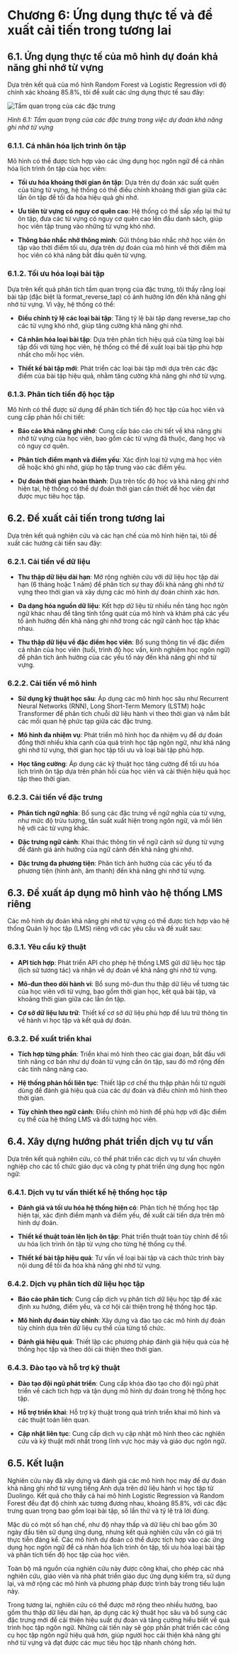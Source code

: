 # Chương 6: Ứng dụng thực tế và đề xuất cải tiến trong tương lai

## 6.1. Ứng dụng thực tế của mô hình dự đoán khả năng ghi nhớ từ vựng

Dựa trên kết quả của mô hình Random Forest và Logistic Regression với độ chính xác khoảng 85.8%, tôi đề xuất các ứng dụng thực tế sau đây:

![Tầm quan trọng của các đặc trưng](../images/feature_importance.png)

_Hình 6.1: Tầm quan trọng của các đặc trưng trong việc dự đoán khả năng ghi nhớ từ vựng_

### 6.1.1. Cá nhân hóa lịch trình ôn tập

Mô hình có thể được tích hợp vào các ứng dụng học ngôn ngữ để cá nhân hóa lịch trình ôn tập của học viên:

-   **Tối ưu hóa khoảng thời gian ôn tập**: Dựa trên dự đoán xác suất quên của từng từ vựng, hệ thống có thể điều chỉnh khoảng thời gian giữa các lần ôn tập để tối đa hóa hiệu quả ghi nhớ.

-   **Ưu tiên từ vựng có nguy cơ quên cao**: Hệ thống có thể sắp xếp lại thứ tự ôn tập, đưa các từ vựng có nguy cơ quên cao lên đầu danh sách, giúp học viên tập trung vào những từ vựng khó nhớ.

-   **Thông báo nhắc nhở thông minh**: Gửi thông báo nhắc nhở học viên ôn tập vào thời điểm tối ưu, dựa trên dự đoán của mô hình về thời điểm mà học viên có khả năng bắt đầu quên từ vựng.

### 6.1.2. Tối ưu hóa loại bài tập

Dựa trên kết quả phân tích tầm quan trọng của đặc trưng, tôi thấy rằng loại bài tập (đặc biệt là format_reverse_tap) có ảnh hưởng lớn đến khả năng ghi nhớ từ vựng. Vì vậy, hệ thống có thể:

-   **Điều chỉnh tỷ lệ các loại bài tập**: Tăng tỷ lệ bài tập dạng reverse_tap cho các từ vựng khó nhớ, giúp tăng cường khả năng ghi nhớ.

-   **Cá nhân hóa loại bài tập**: Dựa trên phân tích hiệu quả của từng loại bài tập đối với từng học viên, hệ thống có thể đề xuất loại bài tập phù hợp nhất cho mỗi học viên.

-   **Thiết kế bài tập mới**: Phát triển các loại bài tập mới dựa trên các đặc điểm của bài tập hiệu quả, nhằm tăng cường khả năng ghi nhớ từ vựng.

### 6.1.3. Phân tích tiến độ học tập

Mô hình có thể được sử dụng để phân tích tiến độ học tập của học viên và cung cấp phản hồi chi tiết:

-   **Báo cáo khả năng ghi nhớ**: Cung cấp báo cáo chi tiết về khả năng ghi nhớ từ vựng của học viên, bao gồm các từ vựng đã thuộc, đang học và có nguy cơ quên.

-   **Phân tích điểm mạnh và điểm yếu**: Xác định loại từ vựng mà học viên dễ hoặc khó ghi nhớ, giúp họ tập trung vào các điểm yếu.

-   **Dự đoán thời gian hoàn thành**: Dựa trên tốc độ học và khả năng ghi nhớ hiện tại, hệ thống có thể dự đoán thời gian cần thiết để học viên đạt được mục tiêu học tập.

## 6.2. Đề xuất cải tiến trong tương lai

Dựa trên kết quả nghiên cứu và các hạn chế của mô hình hiện tại, tôi đề xuất các hướng cải tiến sau đây:

### 6.2.1. Cải tiến về dữ liệu

-   **Thu thập dữ liệu dài hạn**: Mở rộng nghiên cứu với dữ liệu học tập dài hạn (6 tháng hoặc 1 năm) để phân tích sự thay đổi khả năng ghi nhớ từ vựng theo thời gian và xây dựng các mô hình dự đoán chính xác hơn.

-   **Đa dạng hóa nguồn dữ liệu**: Kết hợp dữ liệu từ nhiều nền tảng học ngôn ngữ khác nhau để tăng tính tổng quát của mô hình và khám phá các yếu tố ảnh hưởng đến khả năng ghi nhớ trong các ngữ cảnh học tập khác nhau.

-   **Thu thập dữ liệu về đặc điểm học viên**: Bổ sung thông tin về đặc điểm cá nhân của học viên (tuổi, trình độ học vấn, kinh nghiệm học ngôn ngữ) để phân tích ảnh hưởng của các yếu tố này đến khả năng ghi nhớ từ vựng.

### 6.2.2. Cải tiến về mô hình

-   **Sử dụng kỹ thuật học sâu**: Áp dụng các mô hình học sâu như Recurrent Neural Networks (RNN), Long Short-Term Memory (LSTM) hoặc Transformer để phân tích chuỗi dữ liệu hành vi theo thời gian và nắm bắt các mối quan hệ phức tạp giữa các đặc trưng.

-   **Mô hình đa nhiệm vụ**: Phát triển mô hình học đa nhiệm vụ để dự đoán đồng thời nhiều khía cạnh của quá trình học tập ngôn ngữ, như khả năng ghi nhớ từ vựng, thời gian học tập tối ưu và loại bài tập phù hợp.

-   **Học tăng cường**: Áp dụng các kỹ thuật học tăng cường để tối ưu hóa lịch trình ôn tập dựa trên phản hồi của học viên và cải thiện hiệu quả học tập theo thời gian.

### 6.2.3. Cải tiến về đặc trưng

-   **Phân tích ngữ nghĩa**: Bổ sung các đặc trưng về ngữ nghĩa của từ vựng, như mức độ trừu tượng, tần suất xuất hiện trong ngôn ngữ, và mối liên hệ với các từ vựng khác.

-   **Đặc trưng ngữ cảnh**: Khai thác thông tin về ngữ cảnh sử dụng từ vựng để đánh giá ảnh hưởng của ngữ cảnh đến khả năng ghi nhớ.

-   **Đặc trưng đa phương tiện**: Phân tích ảnh hưởng của các yếu tố đa phương tiện (hình ảnh, âm thanh) đến khả năng ghi nhớ từ vựng.

## 6.3. Đề xuất áp dụng mô hình vào hệ thống LMS riêng

Các mô hình dự đoán khả năng ghi nhớ từ vựng có thể được tích hợp vào hệ thống Quản lý học tập (LMS) riêng với các yêu cầu và đề xuất sau:

### 6.3.1. Yêu cầu kỹ thuật

-   **API tích hợp**: Phát triển API cho phép hệ thống LMS gửi dữ liệu học tập (lịch sử tương tác) và nhận về dự đoán về khả năng ghi nhớ từ vựng.

-   **Mô-đun theo dõi hành vi**: Bổ sung mô-đun thu thập dữ liệu về tương tác của học viên với từ vựng, bao gồm thời gian học, kết quả bài tập, và khoảng thời gian giữa các lần ôn tập.

-   **Cơ sở dữ liệu lưu trữ**: Thiết kế cơ sở dữ liệu phù hợp để lưu trữ thông tin về hành vi học tập và kết quả dự đoán.

### 6.3.2. Đề xuất triển khai

-   **Tích hợp từng phần**: Triển khai mô hình theo các giai đoạn, bắt đầu với tính năng cơ bản như dự đoán từ vựng cần ôn tập, sau đó mở rộng đến các tính năng nâng cao.

-   **Hệ thống phản hồi liên tục**: Thiết lập cơ chế thu thập phản hồi từ người dùng để đánh giá hiệu quả của các dự đoán và điều chỉnh mô hình theo thời gian.

-   **Tùy chỉnh theo ngữ cảnh**: Điều chỉnh mô hình để phù hợp với đặc điểm cụ thể của hệ thống LMS và đối tượng học viên.

## 6.4. Xây dựng hướng phát triển dịch vụ tư vấn

Dựa trên kết quả nghiên cứu, có thể phát triển các dịch vụ tư vấn chuyên nghiệp cho các tổ chức giáo dục và công ty phát triển ứng dụng học ngôn ngữ:

### 6.4.1. Dịch vụ tư vấn thiết kế hệ thống học tập

-   **Đánh giá và tối ưu hóa hệ thống hiện có**: Phân tích hệ thống học tập hiện tại, xác định điểm mạnh và điểm yếu, đề xuất cải tiến dựa trên mô hình dự đoán.

-   **Thiết kế thuật toán lên lịch ôn tập**: Phát triển thuật toán tùy chỉnh để tối ưu hóa lịch trình ôn tập từ vựng cho từng hệ thống cụ thể.

-   **Thiết kế bài tập hiệu quả**: Tư vấn về loại bài tập và cách thức trình bày nội dung để tối đa hóa khả năng ghi nhớ từ vựng.

### 6.4.2. Dịch vụ phân tích dữ liệu học tập

-   **Báo cáo phân tích**: Cung cấp dịch vụ phân tích dữ liệu học tập để xác định xu hướng, điểm yếu, và cơ hội cải thiện trong hệ thống học tập.

-   **Mô hình dự đoán tùy chỉnh**: Xây dựng và đào tạo các mô hình dự đoán tùy chỉnh dựa trên dữ liệu cụ thể của từng tổ chức.

-   **Đánh giá hiệu quả**: Thiết lập các phương pháp đánh giá hiệu quả của hệ thống học tập và theo dõi cải thiện theo thời gian.

### 6.4.3. Đào tạo và hỗ trợ kỹ thuật

-   **Đào tạo đội ngũ phát triển**: Cung cấp khóa đào tạo cho đội ngũ phát triển về cách tích hợp và tận dụng mô hình dự đoán trong hệ thống học tập.

-   **Hỗ trợ triển khai**: Hỗ trợ kỹ thuật trong quá trình triển khai mô hình và các thuật toán liên quan.

-   **Cập nhật liên tục**: Cung cấp dịch vụ cập nhật mô hình theo các nghiên cứu và kỹ thuật mới nhất trong lĩnh vực học máy và giáo dục ngôn ngữ.

## 6.5. Kết luận

Nghiên cứu này đã xây dựng và đánh giá các mô hình học máy để dự đoán khả năng ghi nhớ từ vựng tiếng Anh dựa trên dữ liệu hành vi học tập từ Duolingo. Kết quả cho thấy cả hai mô hình Logistic Regression và Random Forest đều đạt độ chính xác tương đương nhau, khoảng 85.8%, với các đặc trưng quan trọng bao gồm loại bài tập, số lần thử và tỷ lệ trả lời đúng.

Mặc dù có một số hạn chế, như độ nhạy thấp và dữ liệu chỉ bao gồm 30 ngày đầu tiên sử dụng ứng dụng, nhưng kết quả nghiên cứu vẫn có giá trị thực tiễn đáng kể. Các mô hình dự đoán có thể được tích hợp vào các ứng dụng học ngôn ngữ để cá nhân hóa lịch trình ôn tập, tối ưu hóa loại bài tập và phân tích tiến độ học tập của học viên.

Toàn bộ mã nguồn của nghiên cứu này được công khai, cho phép các nhà nghiên cứu, giáo viên và nhà phát triển giáo dục ứng dụng kiểm tra, sử dụng lại, và mở rộng các mô hình và phương pháp được trình bày trong tiểu luận này.

Trong tương lai, nghiên cứu có thể được mở rộng theo nhiều hướng, bao gồm thu thập dữ liệu dài hạn, áp dụng các kỹ thuật học sâu và bổ sung các đặc trưng mới để cải thiện hiệu suất dự đoán và tăng cường hiểu biết về quá trình học tập ngôn ngữ. Những cải tiến này sẽ góp phần phát triển các công cụ học tập ngôn ngữ hiệu quả hơn, giúp người học cải thiện khả năng ghi nhớ từ vựng và đạt được các mục tiêu học tập nhanh chóng hơn.
